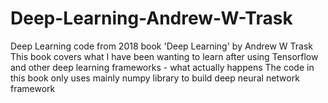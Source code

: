# Deep-Learning-Andrew-W-Trask
Deep Learning code from 2018 book 'Deep Learning' by Andrew W Trask
This book covers what I have been wanting to learn after using Tensorflow and other deep learning frameworks - what actually happens 
The code in this book only uses mainly numpy library to build deep neural network framework

